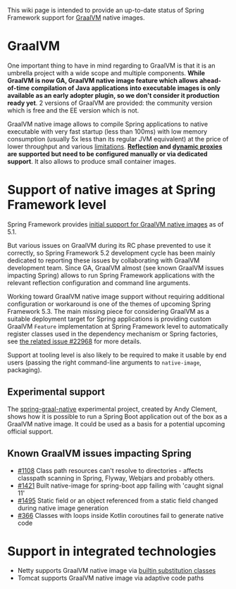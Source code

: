 This wiki page is intended to provide an up-to-date status of Spring Framework support for [GraalVM](https://www.graalvm.org/) native images.

# GraalVM

One important thing to have in mind regarding to GraalVM is that it is an umbrella project with a wide scope and multiple components. **While GraalVM is now GA, GraalVM native image feature which allows ahead-of-time compilation of Java applications into executable images is only available as an early adopter plugin, so we don't consider it production ready yet**. 2 versions of GraalVM are provided: the community version which is free and the EE version which is not.

GraalVM native image allows to compile Spring applications to native executable with very fast startup (less than 100ms) with low memory consumption (usually 5x less than its regular JVM equivalent) at the price of lower throughput and various [limitations](https://github.com/oracle/graal/blob/master/substratevm/LIMITATIONS.md). **[Reflection](https://github.com/oracle/graal/blob/master/substratevm/LIMITATIONS.md#reflection) and [dynamic proxies](https://github.com/oracle/graal/blob/master/substratevm/LIMITATIONS.md#dynamic-proxy) are supported but need to be configured manually or via dedicated support**. It also allows to produce small container images.

# Support of native images at Spring Framework level

Spring Framework provides [initial support for GraalVM native images](https://github.com/spring-projects/spring-framework/issues/21529) as of 5.1.

But various issues on GraalVM during its RC phase prevented to use it correctly, so Spring Framework 5.2 development cycle has been mainly dedicated to reporting these issues by collaborating with GraalVM development team. Since GA, GraalVM almost (see known GraalVM issues impacting Spring) allows to run Spring Framework applications with the relevant reflection configuration and command line arguments.

Working toward GraalVM native image support without requiring additional configuration or workaround is one of the themes of upcoming Spring Framework 5.3. The main missing piece for considering GraalVM as a suitable deployment target for Spring applications is providing custom GraalVM `Feature` implementation at Spring Framework level to automatically register classes used in the dependency mechanism or Spring factories, see [the related issue #22968](https://github.com/spring-projects/spring-framework/issues/22968) for more details.

Support at tooling level is also likely to be required to make it usable by end users (passing the right command-line arguments to `native-image`, packaging).

## Experimental support

The [spring-graal-native](https://github.com/spring-projects-experimental/spring-graal-native) experimental project, created by Andy Clement, shows how it is possible to run a Spring Boot application out of the box as a GraalVM native image. It could be used as a basis for a potential upcoming official support.

## Known GraalVM issues impacting Spring

 * [#1108](https://github.com/oracle/graal/issues/1108) Class path resources can't resolve to directories - affects classpath scanning in Spring, Flyway, Webjars and probably others.
 * [#1421](https://github.com/oracle/graal/issues/1421) Built native-image for spring-boot app failing with 'caught signal 11'
 * [#1495](https://github.com/oracle/graal/issues/1495) Static field or an object referenced from a static field changed during native image generation
 * [#366](https://github.com/oracle/graal/issues/366) Classes with loops inside Kotlin coroutines fail to generate native code

# Support in integrated technologies

 * Netty supports GraalVM native image via [builtin substitution classes](https://github.com/netty/netty/issues/8959)
 * Tomcat supports GraalVM native image via adaptive code paths